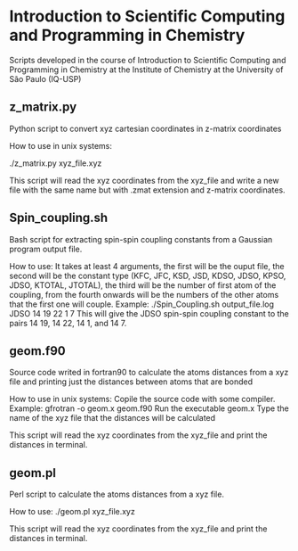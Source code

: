 # Introduction to Scientific Computing and Programming in Chemistry
Scripts developed in the course of Introduction to Scientific Computing and Programming in Chemistry at the Institute of Chemistry at the University of São Paulo (IQ-USP)

## z_matrix.py
Python script to convert xyz cartesian coordinates in z-matrix coordinates

How to use in unix systems:

./z_matrix.py xyz_file.xyz

This script will read the xyz coordinates from the xyz_file and write a new file with the same name but with .zmat extension and z-matrix coordinates.

## Spin_coupling.sh
Bash script for extracting spin-spin coupling constants from a Gaussian program output file.

How to use:
It takes at least 4 arguments, the first will be the ouput file, the second will be the constant type (KFC, JFC, KSD, JSD, KDSO, JDSO, KPSO, JDSO, KTOTAL, JTOTAL), the third will be the number of first atom of the coupling, from the fourth onwards will be the numbers of the other atoms that the first one will couple.
Example:
./Spin_Coupling.sh output_file.log JDSO 14 19 22 1 7
This will give the JDSO spin-spin coupling constant to the pairs 14 19, 14 22, 14 1, and 14 7.

## geom.f90
Source code writed in fortran90 to calculate the atoms distances from a xyz file and printing just the distances between atoms that are bonded

How to use in unix systems:
Copile the source code with some compiler. Example: gfrotran -o geom.x geom.f90
Run the executable geom.x 
Type the name of the xyz file that the distances will be calculated

This script will read the xyz coordinates from the xyz_file and print the distances in terminal.

## geom.pl
Perl script to calculate the atoms distances from a xyz file.

How to use:
./geom.pl xyz_file.xyz

This script will read the xyz coordinates from the xyz_file and print the distances in terminal.
